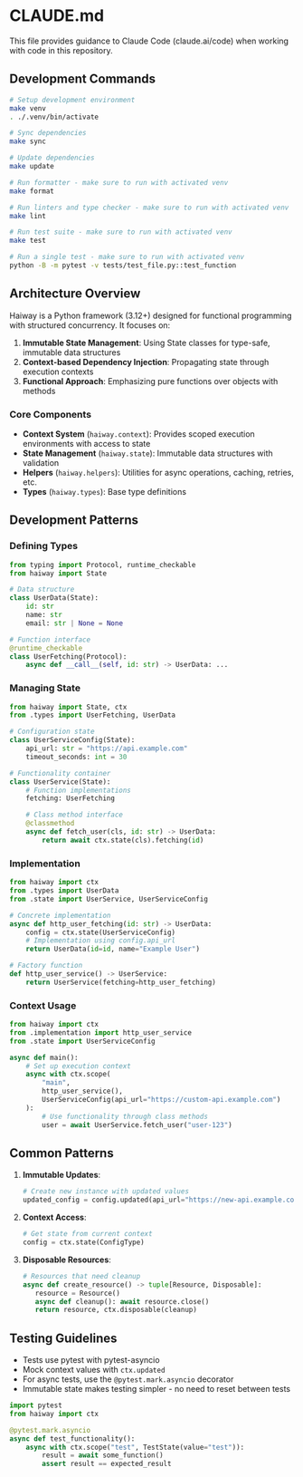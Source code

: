 # CLAUDE.md

This file provides guidance to Claude Code (claude.ai/code) when working with code in this repository.

## Development Commands

```bash
# Setup development environment
make venv
. ./.venv/bin/activate

# Sync dependencies
make sync

# Update dependencies
make update

# Run formatter - make sure to run with activated venv
make format

# Run linters and type checker - make sure to run with activated venv
make lint

# Run test suite - make sure to run with activated venv
make test

# Run a single test - make sure to run with activated venv
python -B -m pytest -v tests/test_file.py::test_function
```

## Architecture Overview

Haiway is a Python framework (3.12+) designed for functional programming with structured concurrency. It focuses on:

1. **Immutable State Management**: Using State classes for type-safe, immutable data structures
2. **Context-based Dependency Injection**: Propagating state through execution contexts
3. **Functional Approach**: Emphasizing pure functions over objects with methods

### Core Components

- **Context System** (`haiway.context`): Provides scoped execution environments with access to state
- **State Management** (`haiway.state`): Immutable data structures with validation
- **Helpers** (`haiway.helpers`): Utilities for async operations, caching, retries, etc.
- **Types** (`haiway.types`): Base type definitions

## Development Patterns

### Defining Types

```python
from typing import Protocol, runtime_checkable
from haiway import State

# Data structure
class UserData(State):
    id: str
    name: str
    email: str | None = None

# Function interface
@runtime_checkable
class UserFetching(Protocol):
    async def __call__(self, id: str) -> UserData: ...
```

### Managing State

```python
from haiway import State, ctx
from .types import UserFetching, UserData

# Configuration state
class UserServiceConfig(State):
    api_url: str = "https://api.example.com"
    timeout_seconds: int = 30

# Functionality container
class UserService(State):
    # Function implementations
    fetching: UserFetching

    # Class method interface
    @classmethod
    async def fetch_user(cls, id: str) -> UserData:
        return await ctx.state(cls).fetching(id)
```

### Implementation

```python
from haiway import ctx
from .types import UserData
from .state import UserService, UserServiceConfig

# Concrete implementation
async def http_user_fetching(id: str) -> UserData:
    config = ctx.state(UserServiceConfig)
    # Implementation using config.api_url
    return UserData(id=id, name="Example User")

# Factory function
def http_user_service() -> UserService:
    return UserService(fetching=http_user_fetching)
```

### Context Usage

```python
from haiway import ctx
from .implementation import http_user_service
from .state import UserServiceConfig

async def main():
    # Set up execution context
    async with ctx.scope(
        "main",
        http_user_service(),
        UserServiceConfig(api_url="https://custom-api.example.com")
    ):
        # Use functionality through class methods
        user = await UserService.fetch_user("user-123")
```

## Common Patterns

1. **Immutable Updates**:
   ```python
   # Create new instance with updated values
   updated_config = config.updated(api_url="https://new-api.example.com")
   ```

2. **Context Access**:
   ```python
   # Get state from current context
   config = ctx.state(ConfigType)
   ```

3. **Disposable Resources**:
   ```python
   # Resources that need cleanup
   async def create_resource() -> tuple[Resource, Disposable]:
      resource = Resource()
      async def cleanup(): await resource.close()
      return resource, ctx.disposable(cleanup)
   ```

## Testing Guidelines

- Tests use pytest with pytest-asyncio
- Mock context values with `ctx.updated`
- For async tests, use the `@pytest.mark.asyncio` decorator
- Immutable state makes testing simpler - no need to reset between tests

```python
import pytest
from haiway import ctx

@pytest.mark.asyncio
async def test_functionality():
    async with ctx.scope("test", TestState(value="test")):
        result = await some_function()
        assert result == expected_result
```
